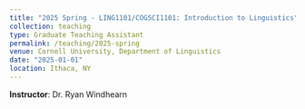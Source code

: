 ```yaml
---
title: "2025 Spring - LING1101/COGSCI1101: Introduction to Linguistics"
collection: teaching
type: Graduate Teaching Assistant
permalink: /teaching/2025-spring
venue: Cornell University, Department of Linguistics
date: "2025-01-01"
location: Ithaca, NY
---
```

**Instructor**: Dr. Ryan Windhearn
